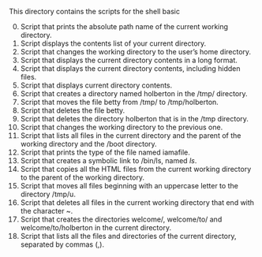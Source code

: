 This directory contains the scripts for the shell basic

0. Script that prints the absolute path name of the current working directory.
1. Script displays the contents list of your current directory.
2. Script that changes the working directory to the user’s home directory.
3. Script that displays the current directory contents in a long format.
4. Script that displays the current directory contents, including hidden files.
5. Script that displays current directory contents.
6. Script that creates a directory named holberton in the /tmp/ directory.
7. Script that moves the file betty from /tmp/ to /tmp/holberton.
8. Script that deletes the file betty.
9. Script that deletes the directory holberton that is in the /tmp directory.
10. Script that changes the working directory to the previous one.
11. Script that lists all files in the current directory and the parent of the working directory and the /boot directory.
12. Script that prints the type of the file named iamafile.
13. Script that creates a symbolic link to /bin/ls, named _ls_.
14. Script that copies all the HTML files from the current working directory to the parent of the working directory.
15. Script that moves all files beginning with an uppercase letter to the directory /tmp/u.
16. Script that deletes all files in the current working directory that end with the character ~.
17. Script that creates the directories welcome/, welcome/to/ and welcome/to/holberton in the current directory.
18. Script that lists all the files and directories of the current directory, separated by commas (,).
